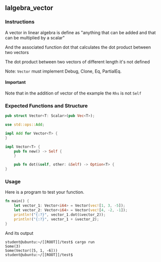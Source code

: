 ## lalgebra_vector

### Instructions

A vector in linear algebra is define as "anything that can be added and that can be multiplied by a scalar"

And the associated function dot that calculates the dot product between two vectors

The dot product between two vectors of different length it's not defined

Note: `Vector` must implement Debug, Clone, Eq, PartialEq.

#### Important

Note that in the addition of vector of the example the `Rhs` is not `Self`

### Expected Functions and Structure

```rust
pub struct Vector<T: Scalar>(pub Vec<T>);

use std::ops::Add;

impl Add for Vector<T> {
}

impl Vector<T> {
	pub fn new() -> Self {
	}

	pub fn dot(&self, other: &Self) -> Option<T> {
}
```

### Usage

Here is a program to test your function.

```rust
fn main() {
	let vector_1: Vector<i64> = Vector(vec![1, 3, -5]);
	let vector_2: Vector<i64> = Vector(vec![4, -2, -1]);
	println!("{:?}", vector_1.dot(&vector_2));
	println!("{:?}", vector_1 + &vector_2);
}
```

And its output

```console
student@ubuntu:~/[[ROOT]]/test$ cargo run
Some(3)
Some(Vector([5, 1, -6]))
student@ubuntu:~/[[ROOT]]/test$
```
